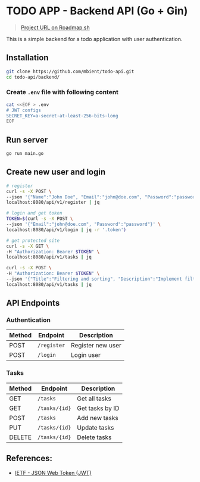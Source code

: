 # TODO APP - Backend API (Go + Gin)

> [Project URL on Roadmap.sh](https://roadmap.sh/projects/todo-list-api)

This is a simple backend for a todo application with user authentication. 

## Installation

```bash
git clone https://github.com/mbient/todo-api.git
cd todo-api/backend/
```

### Create `.env` file with following content

```bash
cat <<EOF > .env
# JWT configs
SECRET_KEY=a-secret-at-least-256-bits-long
EOF
```

## Run server

```bash
go run main.go
```

## Create new user and login

```bash
# register
curl -s -X POST \
--json '{"Name":"John Doe", "Email":"john@doe.com", "Password":"password"}' \
localhost:8080/api/v1/register | jq

# login and get token
TOKEN=$(curl -s -X POST \
--json '{"Email":"john@doe.com", "Password":"password"}' \
localhost:8080/api/v1/login | jq -r '.token')

# get protected site
curl -s -X GET \
-H "Authorization: Bearer $TOKEN" \
localhost:8080/api/v1/tasks | jq

curl -s -X POST \
-H "Authorization: Bearer $TOKEN" \
--json '{"Title":"Filtering and sorting", "Description":"Implement filtering and sorting for the todo-api"}' \
localhost:8080/api/v1/tasks | jq

```

## API Endpoints

### Authentication
| Method | Endpoint    | Description        |
|--------|-------------|--------------------|
| POST   | `/register`   | Register new user  |
| POST   | `/login`    | Login user         |

### Tasks
| Method | Endpoint          | Description             |
|--------|-------------------|-------------------------|
| GET    | `/tasks`          | Get all tasks        |
| GET    | `/tasks/{id}`   | Get tasks by ID       |
| POST   | `/tasks`         | Add new tasks    |
| PUT   | `/tasks/{id}`         | Update tasks    |
| DELETE   | `/tasks/{id}`         | Delete tasks    |


## References:

- [IETF - JSON Web Token (JWT)](https://datatracker.ietf.org/doc/html/rfc7519#section-4.1.2)


